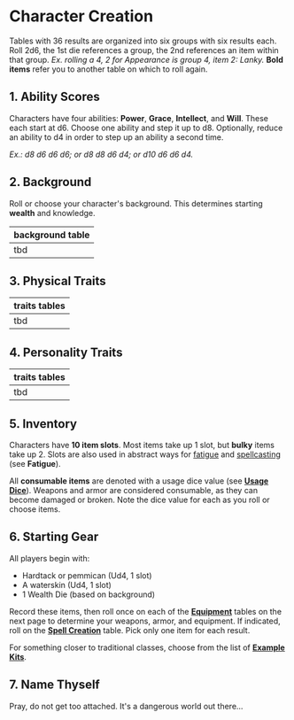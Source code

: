 # Character Creation

Tables with 36 results are organized into six groups with six results each. Roll 2d6, the 1st die references a group, the 2nd references an item within that group. *Ex. rolling a 4, 2 for Appearance is group 4, item 2: Lanky.* **Bold items** refer you to another table on which to roll again.

## 1. Ability Scores

Characters have four abilities: **Power**, **Grace**, **Intellect**, and **Will**. These each start at d6. Choose one ability and step it up to d8. Optionally, reduce an ability to d4 in order to step up an ability a second time.

*Ex.: d8 d6 d6 d6; or d8 d8 d6 d4; or d10 d6 d6 d4.*

## 2. Background

Roll or choose your character's background. This determines starting **wealth** and knowledge.

| background table |
| --- |
| tbd |

## 3. Physical Traits

| traits tables |
| --- |
| tbd |

## 4. Personality Traits

| traits tables |
| --- |
| tbd |

## 5. Inventory

Characters have **10 item slots**. Most items take up 1 slot, but **bulky** items take up 2. Slots are also used in abstract ways for [fatigue](getting-wyrd.md#fatigue) and [spellcasting]() (see **Fatigue**).

All **consumable items** are denoted with a usage dice value (see **[Usage Dice](getting-wyrd.md#usage-dice)**). Weapons and armor are considered consumable, as they can become damaged or broken. Note the dice value for each as you roll or choose items.

## 6. Starting Gear

All players begin with:

- Hardtack or pemmican (Ud4, 1 slot)
- A waterskin (Ud4, 1 slot)
- 1 Wealth Die (based on background) 

Record these items, then roll once on each of the **[Equipment]()** tables on the next page to determine your weapons, armor, and equipment. If indicated, roll on the **[Spell Creation]()** table. Pick only one item for each result.

For something closer to traditional classes, choose from the list of **[Example Kits]()**.

## 7. Name Thyself

Pray, do not get too attached. It's a dangerous world out there...
